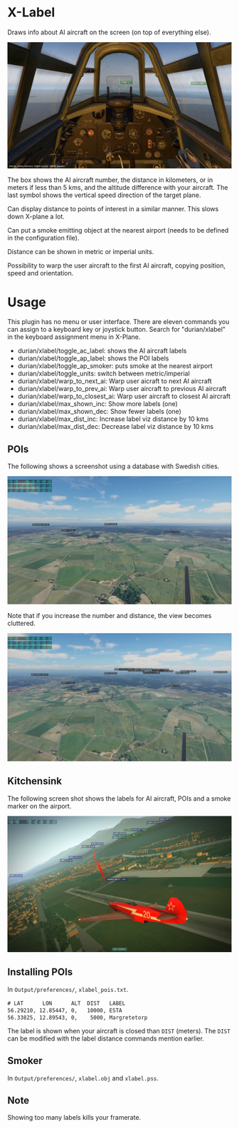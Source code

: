 # X-Label

Draws info about AI aircraft on the screen (on top of everything else).

![Screenshot](info/scrot1.png)

The box shows the AI aircraft number, the distance in kilometers, or
in meters if less than 5 kms, and the altitude difference with your
aircraft. The last symbol shows the vertical speed direction of the
target plane.

Can display distance to points of interest in a similar manner. This slows down X-plane a lot.

Can put a smoke emitting object at the nearest airport (needs to be defined in the configuration file).

Distance can be shown in metric or imperial units.

Possibility to warp the user aircraft to the first AI aircraft, copying position, speed and orientation.

# Usage

This plugin has no menu or user interface. There are eleven commands
you can assign to a keyboard key or joystick button. Search for
"durian/xlabel" in the keyboard assignment menu in X-Plane.

 - durian/xlabel/toggle_ac_label: shows the AI aircraft labels
 - durian/xlabel/toggle_ap_label: shows the POI labels
 - durian/xlabel/toggle_ap_smoker: puts smoke at the nearest airport
 - durian/xlabel/toggle_units: switch between metric/imperial
 - durian/xlabel/warp_to_next_ai: Warp user aicraft to next AI aircraft
 - durian/xlabel/warp_to_prev_ai: Warp user aircraft to previous AI aircraft
 - durian/xlabel/warp_to_closest_ai: Warp user aircraft to closest AI aircraft
 - durian/xlabel/max_shown_inc: Show more labels (one)
 - durian/xlabel/max_shown_dec: Show fewer labels (one)
 - durian/xlabel/max_dist_inc: Increase label viz distance by 10 kms
 - durian/xlabel/max_dist_dec: Decrease label viz distance by 10 kms

## POIs

The following shows a screenshot using a database with Swedish cities.

![Screenshot](info/scrot5.png)

Note that if you increase the number and distance, the view becomes cluttered.

![Screenshot](info/scrot6.png)

## Kitchensink

The following screen shot shows the labels for AI aircraft, POIs and a smoke marker on the airport.

![Screenshot](info/scrot4.jpg)

## Installing POIs

In `Output/preferences/`, `xlabel_pois.txt`.

```
# LAT      LON      ALT  DIST   LABEL
56.29210, 12.85447, 0,   10000, ESTA
56.33825, 12.89543, 0,    5000, Margretetorp
```

The label is shown when your aircraft is closed than `DIST` (meters). The `DIST` can be modified
with the label distance commands mention earlier.

## Smoker

In `Output/preferences/`, `xlabel.obj` and `xlabel.pss`.

## Note

Showing too many labels kills your framerate.

